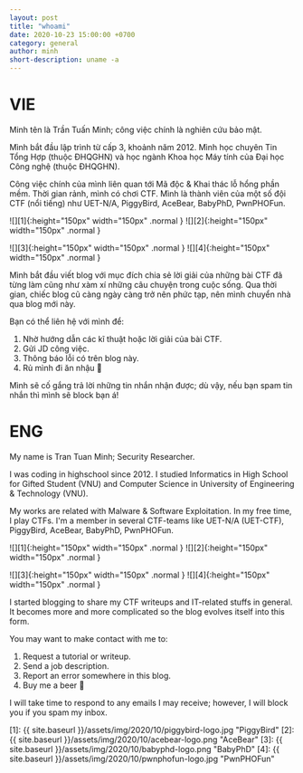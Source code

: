 ```yaml
---
layout: post
title: "whoami"
date: 2020-10-23 15:00:00 +0700
category: general
author: minh
short-description: uname -a
---
```


# VIE

Minh tên là Trần Tuấn Minh; công việc chính là nghiên cứu bảo mật.

Mình bắt đầu lập trình từ cấp 3, khoảnh năm 2012. Mình học chuyên Tin Tổng Hợp (thuộc ĐHQGHN) và học ngành Khoa học Máy tính của Đại học Công nghệ (thuộc ĐHQGHN).

Công việc chính của mình liên quan tới Mã độc & Khai thác lỗ hổng phần mềm. Thời gian rảnh, mình có chơi CTF. Mình là thành viên của một số đội CTF (nổi tiếng) như UET-N/A, PiggyBird, AceBear, BabyPhD, PwnPHOFun.

![][1]{:height="150px" width="150px" .normal } ![][2]{:height="150px" width="150px" .normal }

![][3]{:height="150px" width="150px" .normal } ![][4]{:height="150px" width="150px" .normal }

Mình bắt đầu viết blog với mục đích chia sẻ lời giải của những bài CTF đã từng làm cũng như xàm xí những câu chuyện trong cuộc sống. Qua thời gian, chiếc blog cũ càng ngày càng trở nên phức tạp, nên mình chuyển nhà qua blog mới này.

Bạn có thể liên hệ với mình để:
1. Nhờ hướng dẫn các kĩ thuật hoặc lời giải của bài CTF.
2. Gửi JD công việc.
3. Thông báo lỗi có trên blog này.
4. Rủ mình đi ăn nhậu 🍺

Mình sẽ cố gắng trả lời những tin nhắn nhận được; dù vậy, nếu bạn spam tin nhắn thì mình sẽ block bạn á!

# ENG

My name is Tran Tuan Minh; Security Researcher.

I was coding in highschool since 2012. I studied Informatics in High School for Gifted Student (VNU) and Computer Science in University of Engineering & Technology (VNU).

My works are related with Malware & Software Exploitation. In my free time, I play CTFs. I'm a member in several CTF-teams like UET-N/A (UET-CTF), PiggyBird, AceBear, BabyPhD, PwnPHOFun.

![][1]{:height="150px" width="150px" .normal } ![][2]{:height="150px" width="150px" .normal }

![][3]{:height="150px" width="150px" .normal } ![][4]{:height="150px" width="150px" .normal }

I started blogging to share my CTF writeups and IT-related stuffs in general. It becomes more and more complicated so the blog evolves itself into this form.

You may want to make contact with me to:
1. Request a tutorial or writeup.
2. Send a job description.
3. Report an error somewhere in this blog.
4. Buy me a beer 🍺

I will take time to respond to any emails I may receive; however, I will block you if you spam my inbox.

[1]: {{ site.baseurl }}/assets/img/2020/10/piggybird-logo.jpg "PiggyBird"
[2]: {{ site.baseurl }}/assets/img/2020/10/acebear-logo.png "AceBear"
[3]: {{ site.baseurl }}/assets/img/2020/10/babyphd-logo.png "BabyPhD"
[4]: {{ site.baseurl }}/assets/img/2020/10/pwnphofun-logo.jpg "PwnPHOFun"